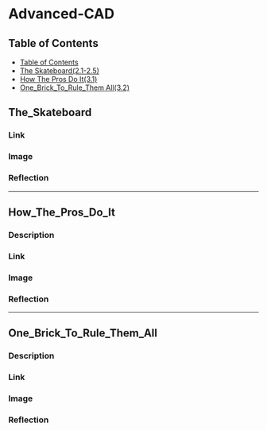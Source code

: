 # Advanced-CAD
## Table of Contents
* [Table of Contents](#TableOfContents)
* [The Skateboard(2.1-2.5)](#The_Skateboard)
* [How The Pros Do It(3.1)](#How_The_Pros_Do_It)
* [One_Brick_To_Rule_Them All(3.2)](#One_Brick_To_Rule_Them_All)


## The_Skateboard



### Link

### Image


### Reflection


---

## How_The_Pros_Do_It

### Description



### Link



### Image


### Reflection

---

## One_Brick_To_Rule_Them_All

### Description



### Link



### Image


### Reflection



